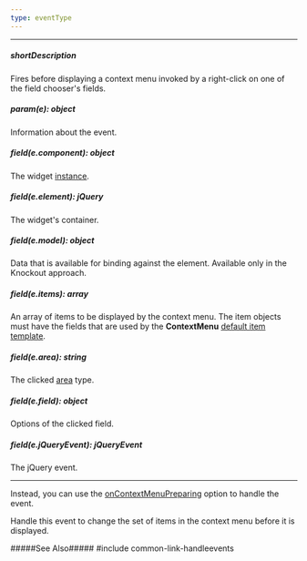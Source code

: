 ```yaml
---
type: eventType
---
```

---
##### shortDescription
Fires before displaying a context menu invoked by a right-click on one of the field chooser's fields.

##### param(e): object
Information about the event.

##### field(e.component): object
The widget [instance](/api-reference/10%20UI%20Widgets/Component/3%20Methods/instance().md '/Documentation/ApiReference/UI_Widgets/dxPivotGrid/Methods/#instance').

##### field(e.element): jQuery
The widget's container.

##### field(e.model): object
Data that is available for binding against the element. Available only in the Knockout approach.

##### field(e.items): array
An array of items to be displayed by the context menu. The item objects must have the fields that are used by the <b>ContextMenu</b> [default item template](/api-reference/10%20UI%20Widgets/dxContextMenu/5%20Default%20Item%20Template '/Documentation/ApiReference/UI_Widgets/dxContextMenu/Default_Item_Template').

##### field(e.area): string
The clicked [area](/api-reference/30%20Data%20Layer/PivotGridDataSource/1%20Configuration/fields/area.md '/Documentation/ApiReference/Data_Layer/PivotGridDataSource/Configuration/fields/#area') type.

##### field(e.field): object
Options of the clicked field.

##### field(e.jQueryEvent): jQueryEvent
The jQuery event.

---
Instead, you can use the [onContextMenuPreparing](/api-reference/10%20UI%20Widgets/dxPivotGridFieldChooser/1%20Configuration/onContextMenuPreparing.md '/Documentation/ApiReference/UI_Widgets/dxPivotGridFieldChooser/Configuration/#onContextMenuPreparing') option to handle the event.

Handle this event to change the set of items in the context menu before it is displayed.

#####See Also#####
#include common-link-handleevents